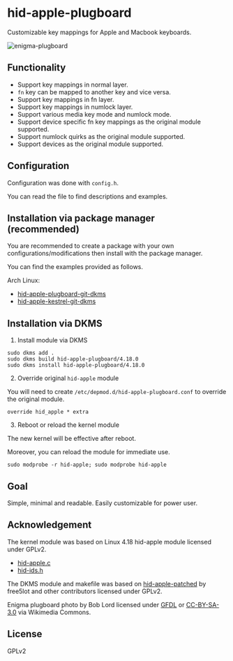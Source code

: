 # hid-apple-plugboard

Customizable key mappings for Apple and Macbook keyboards.

![enigma-plugboard][enigma-plugboard]

## Functionality

* Support key mappings in normal layer.
* `fn` key can be mapped to another key and vice versa.
* Support key mappings in fn layer.
* Support key mappings in numlock layer.
* Support various media key mode and numlock mode.
* Support device specific fn key mappings as the original module supported.
* Support numlock quirks as the original module supported.
* Support devices as the original module supported.

## Configuration

Configuration was done with `config.h`.

You can read the file to find descriptions and examples.

## Installation via package manager (recommended)

You are recommended to create a package with your own
configurations/modifications then install with the package manager.

You can find the examples provided as follows.

Arch Linux:

- [hid-apple-plugboard-git-dkms][hid-apple-plugboard-git-dkms]
- [hid-apple-kestrel-git-dkms][hid-apple-kestrel-git-dkms]

## Installation via DKMS

1. Install module via DKMS

  ```
  sudo dkms add .
  sudo dkms build hid-apple-plugboard/4.18.0
  sudo dkms install hid-apple-plugboard/4.18.0
  ```

2. Override original `hid-apple` module

  You will need to create `/etc/depmod.d/hid-apple-plugboard.conf`
  to override the original module.

  ```
  override hid_apple * extra
  ```

3. Reboot or reload the kernel module

  The new kernel will be effective after reboot.

  Moreover, you can reload the module for immediate use.

  ```
  sudo modprobe -r hid-apple; sudo modprobe hid-apple
  ```

## Goal

Simple, minimal and readable. Easily customizable for power user.

## Acknowledgement

The kernel module was based on Linux 4.18 hid-apple module licensed under GPLv2.

* [hid-apple.c][hid-apple.c]
* [hid-ids.h][hid-ids.h]

The DKMS module and makefile was based on [hid-apple-patched][hid-apple-patched]
by free5lot and other contributors licensed under GPLv2.

Enigma plugboard photo by Bob Lord licensed under [GFDL][gfdl] or
[CC-BY-SA-3.0][cc-by-sa-3-0] via Wikimedia Commons.

## License

GPLv2

[enigma-plugboard]: https://upload.wikimedia.org/wikipedia/commons/2/27/Enigma-plugboard.jpg
[hid-apple-plugboard-git-dkms]: https://gitlab.com/gavinkflam/hid-apple-plugboard-git-dkms
[hid-apple-kestrel-git-dkms]: https://gitlab.com/gavinkflam/hid-apple-kestrel-git-dkms
[hid-apple-patched]: https://github.com/free5lot/hid-apple-patched/
[hid-apple.c]: https://github.com/torvalds/linux/blob/v4.18/drivers/hid/hid-apple.c
[hid-ids.h]: https://github.com/torvalds/linux/blob/v4.18/drivers/hid/hid-ids.h
[gfdl]: http://www.gnu.org/copyleft/fdl.html
[cc-by-sa-3-0]: http://creativecommons.org/licenses/by-sa/3.0/
